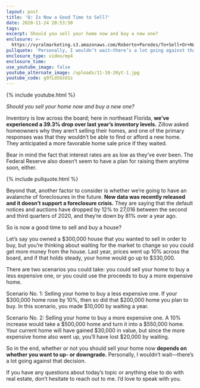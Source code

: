 ```yaml
---
layout: post
title: 'Q: Is Now a Good Time to Sell?'
date: 2020-11-24 20:53:50
tags:
excerpt: Should you sell your home now and buy a new one?
enclosure: >-
  https://vyralmarketing.s3.amazonaws.com/Roberto+Paredes/To+Sell+Or+Not+To+Sell.mp4
pullquote: 'Personally, I wouldn’t wait—there’s a lot going against that decision.'
enclosure_type: video/mp4
enclosure_time:
use_youtube_image: false
youtube_alternate_image: /uploads/11-18-20yt-1.jpg
youtube_code: g97LdSGsO1s
---
```


{% include youtube.html %}

*Should you sell your home now and buy a new one?*

Inventory is low across the board; here in northeast Florida, **we’ve experienced a 39.3% drop over last year’s inventory levels.** Zillow asked homeowners why they aren’t selling their homes, and one of the primary responses was that they wouldn’t be able to find or afford a new home. They anticipated a more favorable home sale price if they waited.

Bear in mind the fact that interest rates are as low as they’ve ever been. The Federal Reserve also doesn’t seem to have a plan for raising them anytime soon, either.&nbsp;

{% include pullquote.html %}

Beyond that, another factor to consider is whether we’re going to have an avalanche of foreclosures in the future. **New data was recently released and it doesn’t support a foreclosure crisis.** They are saying that the default notices and auctions have dropped by 12% to 27,016 between the second and third quarters of 2020, and they’re down by 81% over a year ago.

So is now a good time to sell and buy a house?&nbsp;

Let’s say you owned a $300,000 house that you wanted to sell in order to buy, but you’re thinking about waiting for the market to change so you could get more money from the house. Last year, prices went up 10% across the board, and if that holds steady, your home would go up to $330,000.

There are two scenarios you could take: you could sell your home to buy a less expensive one, or you could use the proceeds to buy a more expensive home.

Scenario No. 1: Selling your home to buy a less expensive one. If your $300,000 home rose by 10%, then so did that $200,000 home you plan to buy. In this scenario, you made $10,000 by waiting a year.

Scenario No. 2: Selling your home to buy a more expensive one. A 10% increase would take a $500,000 home and turn it into a $550,000 home. Your current home will have gained $30,000 in value, but since the more expensive home also went up, you’ll have lost $20,000 by waiting.

So in the end, whether or not you should sell your home now **depends on whether you want to up- or downgrade.** Personally, I wouldn’t wait—there’s a lot going against that decision.

If you have any questions about today’s topic or anything else to do with real estate, don’t hesitate to reach out to me. I’d love to speak with you.